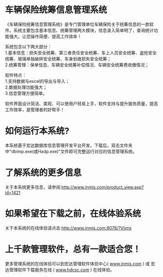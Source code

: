 # 车辆保险统筹信息管理系统

《车辆保险统筹信息管理系统》是专门管理单位车辆保险关于统筹信息的一款软件。系统主要包含基本信息、统筹管理两大模块，信息录入简单明了，查询统计功能强大，让您操作简便、提高工作效率！ 

系统包含以下两大部分：   
1.基本信息：损失安全统筹、第三者责任安全统筹、车上人员安全统筹、盗抢安全统筹、玻璃单独破碎安全统筹、车身划痕损失安全统筹；   
2.统筹管理：保单信息、车辆安全统筹补偿情况、车辆安全统筹费收缴情况； 

软件特点：   
1.支持数据与excel的导出与导入；   
2.数据处理功能强大；   
3.信息管理方便简单。 

软件界面设计简洁、美观、可以使用户轻易上手，软件支持与提升服务质量，提高工作效率，是管理者的好帮手！

# 如何运行本系统?

本系统基于宏达数据库信息管理开发平台开发，下载后，双击文件夹中"dbimp.exe(或Hadp.exe)"文件即可完整运行对应的信息管理系统。

# 了解系统的更多信息

关于本系统更多信息，请参阅:http://www.inmis.com/product_view.asp?id=1421

# 如果希望在下载之前，在线体验系统

关于本系统的在线体验请点击:http://www.inmis.com:8076/?Viims

# 上千款管理软件，总有一款适合您！

更多管理系统的在线体验可以到宏达管理软件体验中心( www.inmis.com ) 或 宏达管理软件下载服务在线 ( www.hdcsc.com ) 在线体验。

